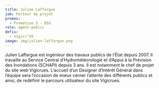 ```yaml
---
title: Julien Laffargue
job: Porteur de projet
promos:
  - Promotion 3 - DIG
role: agent-public
defis:
  - Vigicr’UX
image: img/julien-laffargue.png
---
```


Julien Laffargue est ingénieur des travaux publics de l’État depuis 2007. Il travaille au Service Central d’Hydrométéorologie et d’Appui à la Prévision des Inondations (SCHAPI) depuis 3 ans. Il est notamment le chef de projet du site web Vigicrues. L’accueil d’un Designer d’Intérêt Général dans l’équipe sera l’occasion de mieux cerner l’attente des différents publics et ainsi, de redéfinir le parcours utilisateur du site Vigicrues.
